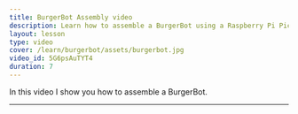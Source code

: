 ```yaml
---
title: BurgerBot Assembly video
description: Learn how to assemble a BurgerBot using a Raspberry Pi Pico and 3D printed parts.
layout: lesson
type: video
cover: /learn/burgerbot/assets/burgerbot.jpg
video_id: 5G6psAuTYT4
duration: 7
---
```


In this video I show you how to assemble a BurgerBot.

---
